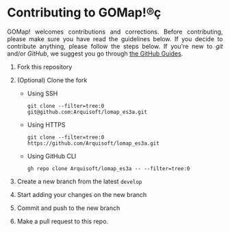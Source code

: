 # Contributing to GOMap!®ç
<p align="justify">
GOMap! welcomes contributions and corrections. Before contributing, please make sure you have read the guidelines below. If you decide to contribute anything, please follow the steps below. If you're new to <em>git</em> and/or <em>GitHub</em>, we suggest you go through <a href="https://guides.github.com/introduction/flow/">the GitHub Guides</a>.
</p>

1. Fork this repository
1. (Optional) Clone the fork

   - Using SSH
     ```shell
     git clone --filter=tree:0 git@github.com:Arquisoft/lomap_es3a.git
     ```

   - Using HTTPS

     ```shell
     git clone --filter=tree:0 https://github.com/Arquisoft/lomap_es3a.git
     ```

   - Using GitHub CLI

     ```shell
     gh repo clone Arquisoft/lomap_es3a -- --filter=tree:0
     ```

1. Create a new branch from the latest `develop`
1. Start adding your changes on the new branch
1. Commit and push to the new branch
1. Make a pull request to this repo.
